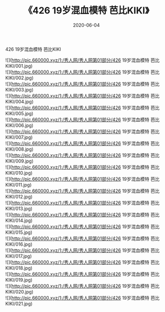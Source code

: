 ﻿---
layout: post
title:  《426 19岁混血模特 芭比KIKI》
date:   2020-06-04
img: http://pic.660000.xyz/1:/秀人网/秀人网第01部分/426 19岁混血模特 芭比KIKI/000.jpg
categories: [美女, 清纯, 唯美]
---

426 19岁混血模特 芭比KIKI

  ![](http://pic.660000.xyz/1:/秀人网/秀人网第01部分/426 19岁混血模特 芭比KIKI/001.jpg) <br> ![](http://pic.660000.xyz/1:/秀人网/秀人网第01部分/426 19岁混血模特 芭比KIKI/002.jpg) <br> ![](http://pic.660000.xyz/1:/秀人网/秀人网第01部分/426 19岁混血模特 芭比KIKI/003.jpg) <br> ![](http://pic.660000.xyz/1:/秀人网/秀人网第01部分/426 19岁混血模特 芭比KIKI/004.jpg) <br> ![](http://pic.660000.xyz/1:/秀人网/秀人网第01部分/426 19岁混血模特 芭比KIKI/005.jpg) <br> ![](http://pic.660000.xyz/1:/秀人网/秀人网第01部分/426 19岁混血模特 芭比KIKI/006.jpg) <br> ![](http://pic.660000.xyz/1:/秀人网/秀人网第01部分/426 19岁混血模特 芭比KIKI/007.jpg) <br> ![](http://pic.660000.xyz/1:/秀人网/秀人网第01部分/426 19岁混血模特 芭比KIKI/008.jpg) <br> ![](http://pic.660000.xyz/1:/秀人网/秀人网第01部分/426 19岁混血模特 芭比KIKI/009.jpg) <br> ![](http://pic.660000.xyz/1:/秀人网/秀人网第01部分/426 19岁混血模特 芭比KIKI/010.jpg) <br> ![](http://pic.660000.xyz/1:/秀人网/秀人网第01部分/426 19岁混血模特 芭比KIKI/011.jpg) <br> ![](http://pic.660000.xyz/1:/秀人网/秀人网第01部分/426 19岁混血模特 芭比KIKI/012.jpg) <br> ![](http://pic.660000.xyz/1:/秀人网/秀人网第01部分/426 19岁混血模特 芭比KIKI/013.jpg) <br> ![](http://pic.660000.xyz/1:/秀人网/秀人网第01部分/426 19岁混血模特 芭比KIKI/014.jpg) <br> ![](http://pic.660000.xyz/1:/秀人网/秀人网第01部分/426 19岁混血模特 芭比KIKI/015.jpg) <br> ![](http://pic.660000.xyz/1:/秀人网/秀人网第01部分/426 19岁混血模特 芭比KIKI/016.jpg) <br> ![](http://pic.660000.xyz/1:/秀人网/秀人网第01部分/426 19岁混血模特 芭比KIKI/017.jpg) <br> ![](http://pic.660000.xyz/1:/秀人网/秀人网第01部分/426 19岁混血模特 芭比KIKI/018.jpg) <br> ![](http://pic.660000.xyz/1:/秀人网/秀人网第01部分/426 19岁混血模特 芭比KIKI/019.jpg) <br> ![](http://pic.660000.xyz/1:/秀人网/秀人网第01部分/426 19岁混血模特 芭比KIKI/020.jpg) <br> ![](http://pic.660000.xyz/1:/秀人网/秀人网第01部分/426 19岁混血模特 芭比KIKI/021.jpg) <br>